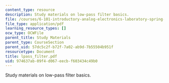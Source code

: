 ```yaml
---
content_type: resource
description: Study materials on low-pass filter basics.
file: /courses/6-101-introductory-analog-electronics-laboratory-spring-2007/974637ab09f4d067eecbf603434c49b0_lpass_filter.pdf
file_type: application/pdf
learning_resource_types: []
ocw_type: OCWFile
parent_title: Study Materials
parent_type: CourseSection
parent_uid: 57dc5c2f-b72f-7a02-ab9d-7b55504b951f
resourcetype: Document
title: lpass_filter.pdf
uid: 974637ab-09f4-d067-eecb-f603434c49b0
---
```

Study materials on low-pass filter basics.

